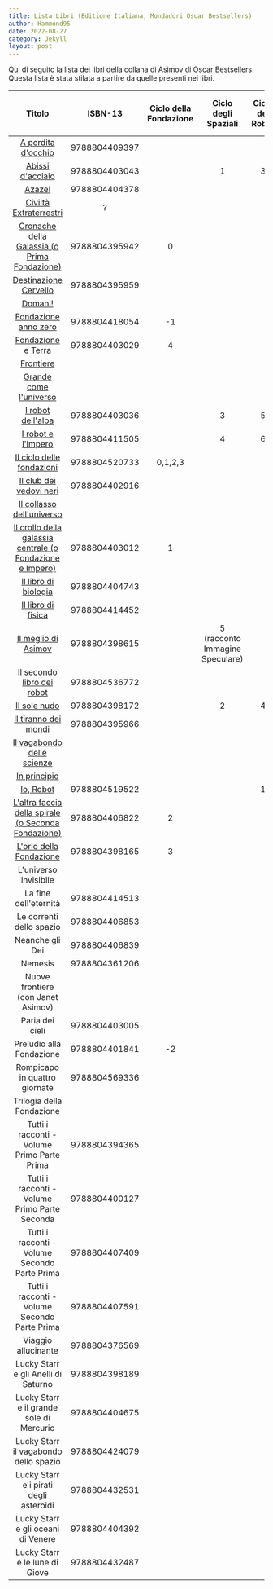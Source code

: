 ```yaml
---
title: Lista Libri (Editione Italiana, Mondadori Oscar Bestsellers)
author: Hammond95
date: 2022-08-27
category: Jekyll
layout: post
---
```

Qui di seguito la lista dei libri della collana di Asimov di Oscar Bestsellers.
Questa lista è stata stilata a partire da quelle presenti nei libri.

<div class="table-wrapper" markdown="block">

Titolo|ISBN-13|Ciclo della Fondazione|Ciclo degli Spaziali|Ciclo dei Robot|Ciclo dell'Impero|Ciclo di Lucky Starr|
|:-:|:-:|:-:|:-:|:-:|:-:|:-:|
<a href="{{site.url}}{{site.baseurl}}/#">A perdita d'occhio</a>|9788804409397||||||
<a href="{{site.url}}{{site.baseurl}}/9788804403043">Abissi d'acciaio</a>|9788804403043||1|3|||
<a href="{{site.url}}{{site.baseurl}}/#">Azazel</a>|9788804404378||||||
<a href="{{site.url}}{{site.baseurl}}/#">Civiltà Extraterrestri</a>|?||||||
<a href="{{site.url}}{{site.baseurl}}/9788804395942">Cronache della Galassia (o Prima Fondazione)</a>|9788804395942|0|||||
<a href="{{site.url}}{{site.baseurl}}/#">Destinazione Cervello</a>|9788804395959||||||
<a href="{{site.url}}{{site.baseurl}}/#">Domani!</a>|||||||
<a href="{{site.url}}{{site.baseurl}}/9788804418054">Fondazione anno zero</a>|9788804418054|-1|||||
<a href="{{site.url}}{{site.baseurl}}/9788804403029">Fondazione e Terra</a>|9788804403029|4|||||
<a href="{{site.url}}{{site.baseurl}}/#">Frontiere</a>|||||||
<a href="{{site.url}}{{site.baseurl}}/#">Grande come l'universo</a>|||||||
<a href="{{site.url}}{{site.baseurl}}/9788804403036">I robot dell'alba</a>|9788804403036||3|5|||
<a href="{{site.url}}{{site.baseurl}}/9788804411505">I robot e l'impero</a>|9788804411505||4|6|||
<a href="{{site.url}}{{site.baseurl}}/9788804520733">Il ciclo delle fondazioni</a>|9788804520733|0,1,2,3|||||
<a href="{{site.url}}{{site.baseurl}}/#">Il club dei vedovi neri</a>|9788804402916||||||
<a href="{{site.url}}{{site.baseurl}}/#">Il collasso dell'universo</a>|||||||
<a href="{{site.url}}{{site.baseurl}}/9788804403012">Il crollo della galassia centrale (o Fondazione e Impero)</a>|9788804403012|1|||||
<a href="{{site.url}}{{site.baseurl}}/9788804404743">Il libro di biologia</a>|9788804404743||||||
<a href="{{site.url}}{{site.baseurl}}/9788804414452">Il libro di fisica</a>|9788804414452||||||
<a href="{{site.url}}{{site.baseurl}}/9788804398615">Il meglio di Asimov</a>|9788804398615||5 (racconto Immagine Speculare)||||
<a href="{{site.url}}{{site.baseurl}}/9788804536772">Il secondo libro dei robot</a>|9788804536772||||||
<a href="{{site.url}}{{site.baseurl}}/9788804398172">Il sole nudo</a>|9788804398172||2|4|||
<a href="{{site.url}}{{site.baseurl}}/9788804395966">Il tiranno dei mondi</a>|9788804395966||||1||
<a href="{{site.url}}{{site.baseurl}}/#">Il vagabondo delle scienze</a>|||||||
<a href="{{site.url}}{{site.baseurl}}/#">In principio</a>|||||||
<a href="{{site.url}}{{site.baseurl}}/9788804519522">Io, Robot</a>|9788804519522|||1|||
<a href="{{site.url}}{{site.baseurl}}/9788804406822">L'altra faccia della spirale (o Seconda Fondazione)</a>|9788804406822|2|||||
<a href="{{site.url}}{{site.baseurl}}/9788804398165">L'orlo della Fondazione</a>|9788804398165|3|||||
L'universo invisibile|||||||
La fine dell'eternità|9788804414513||||||
Le correnti dello spazio|9788804406853||||2||
Neanche gli Dei|9788804406839||||||
Nemesis|9788804361206||||||
Nuove frontiere (con Janet Asimov)|||||||
Paria dei cieli|9788804403005||||3||
Preludio alla Fondazione|9788804401841|-2|||||
Rompicapo in quattro giornate|9788804569336||||||
Trilogia della Fondazione|||||||
Tutti i racconti - Volume Primo Parte Prima|9788804394365||||||
Tutti i racconti - Volume Primo Parte Seconda|9788804400127||||||
Tutti i racconti - Volume Secondo Parte Prima|9788804407409||||||
Tutti i racconti - Volume Secondo Parte Prima|9788804407591||||||
Viaggio allucinante|9788804376569||||||
Lucky Starr e gli Anelli di Saturno|9788804398189|||||6|
Lucky Starr e il grande sole di Mercurio|9788804404675|||||4|
Lucky Starr il vagabondo dello spazio|9788804424079|||||1|
Lucky Starr e i pirati degli asteroidi|9788804432531|||||2|
Lucky Starr e gli oceani di Venere|9788804404392|||||3|
Lucky Starr e le lune di Giove|9788804432487|||||5|

</div>
